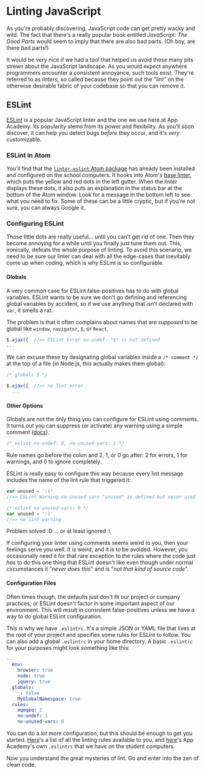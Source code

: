 # Linting JavaScript

As you're probably discovering, JavaScript code can get pretty wacky and
wild. The fact that there's a really popular book entitled _JavaScript:
The Good Parts_ would seem to imply that there are also bad parts. (Oh
boy, are there bad parts!)

It would be very nice if we had a tool that helped us avoid these many
pits strewn about the JavaScript landscape. As you would expect anywhere
programmers encounter a consistent annoyance, such tools exist. They're
referred to as _linters_, so called because they point out the _"lint"_
on the otherwise desirable fabric of your codebase so that you can
remove it.

## ESLint

[ESLint][eslint-home] is a popular JavaScript linter and the one we use
here at App Academy. Its popularity stems from its power and
flexibility. As you'll soon discover, it can help you detect bugs
_before_ they occur, and it's _very_ customizable.

### ESLint in Atom

You'll find that the [`linter-eslint` Atom package][linter-eslint] has
already been installed and configured on the school computers. It hooks
into Atom's [base linter][atom-linter], which puts the yellow and red
dots in the left gutter. When the linter displays these dots, it also
puts an explanation in the status bar at the bottom of the Atom window.
Look for a message in the bottom left to see what you need to fix. Some
of these can be a little cryptic, but if you're not sure, you can always
Google it.

### Configuring ESLint

Those little dots are really useful... until you can't get rid of one.
Then they become annoying for a while until you finally just tune them
out. This, ironically, defeats the whole purpose of linting. To avoid
this scenario, we need to be sure our linter can deal with all the
edge-cases that inevitably come up when coding, which is why ESLint is
so configurable.

#### Globals

A very common case for ESLint false-positives has to do with global
variables. ESLint wants to be sure we don't go defining and referencing
global variables by accident, so if we use anything that isn't declared
with `var`, it smells a rat.

The problem is that it often complains about names that are _supposed_
to be global like `window`, `navigator`, `$`, or `React`.

```js
$.ajax({  //=> ESLint Error no-undef: "$" is not defined
...
```

We can excuse these by designating global variables inside a `/* comment */`
at the top of a file (in Node.js, this actually makes them global):

```js
/* globals $ */

$.ajax({  //=> no lint error
  ...
```

#### Other Options

Globals are not the only thing you can configure for ESLint using
comments. It turns out you can suppress (or activate) any warning using
a simple comment ([docs][eslint-inline-docs]).

```js
/* eslint no-undef: 0, no-unused-vars: 1 */
```

Rule names go before the colon and 2, 1, or 0 go after: 2 for errors, 1
for warnings, and 0 to ignore completely.

ESLint is really easy to configure this way because every lint message
includes the name of the lint rule that triggered it:

```js
var unused = ':('
//=> ESLint Warning no-unused-vars "unused" is defined but never used
```

```js
/* eslint no-unused-vars: 0 */
var unused = ':)'
//=> no lint warning
```

Problem solved :D ... or at least ignored :\

If configuring your linter using comments seems weird to you, then your
feelings serve you well. It _is_ weird, and it _is_ to be avoided.
However, you occasionally need it for that rare exception to the rules
where the code just _has_ to do this one thing that ESLint doesn't like
even though under normal circumstances it "_never does this_" and is
"_not that kind of source code_".

#### Configuration Files

Often times though, the defaults just don't fit our project or company
practices, or ESLint doesn't factor in some important aspect of our
environment. This will result in consistent false-positives unless we
have a way to do global ESLint configuration.

This is why we have `.eslintrc`. It's a simple JSON or YAML file that
lives at the root of your project and specifies some rules for ESLint to
follow. You can also add a global `.eslintrc` in your home directory. A
basic `.eslintrc` for your purposes might look something like this:

```yaml
---
  env:
    browser: true
    node: true
    jquery: true
  globals:
    _: false
    MyGlobalNamespace: true
  rules:
    eqeqeq: 2
    no-undef: 1
    no-unused-vars: 0
```

You can do a _lot_ more configuration, but this should be enough to get
you started. [Here][eslint-rules-list]'s a list of all the linting rules
available to you, and [here][aa-eslintrc]'s App Academy's own
`.eslintrc` that we have on the student computers.

Now you understand the great mysteries of lint. Go and enter into the
zen of clean code.

[eslint-home]: http://eslint.org/
[linter-eslint]: https://atom.io/packages/linter-eslint
[atom-linter]: https://atom.io/packages/linter
[eslint-inline-docs]: http://eslint.org/docs/user-guide/configuring.html#configuring-rules
[eslint-rules-list]: http://eslint.org/docs/rules/
[aa-eslintrc]: https://github.com/appacademy/dotfiles/blob/master/eslintrc

